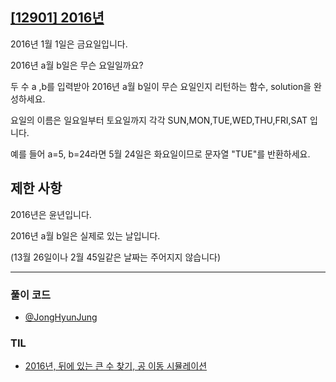 ## [[12901] 2016년](https://school.programmers.co.kr/learn/courses/30/lessons/12901)

2016년 1월 1일은 금요일입니다. 

2016년 a월 b일은 무슨 요일일까요? 

두 수 a ,b를 입력받아 2016년 a월 b일이 무슨 요일인지 리턴하는 함수, solution을 완성하세요. 

요일의 이름은 일요일부터 토요일까지 각각 SUN,MON,TUE,WED,THU,FRI,SAT 입니다. 

예를 들어 a=5, b=24라면 5월 24일은 화요일이므로 문자열 "TUE"를 반환하세요.

## 제한 사항

2016년은 윤년입니다.

2016년 a월 b일은 실제로 있는 날입니다. 

(13월 26일이나 2월 45일같은 날짜는 주어지지 않습니다)

***

### 풀이 코드

- [@JongHyunJung](https://github.com/viaunixue/algorithm-study/blob/main/programmers/level-1/12901/jjh.py)

### TIL

* [2016년, 뒤에 있는 큰 수 찾기, 공 이동 시뮬레이션](https://almond0115.tistory.com/entry/programmers-2016년-뒤에-있는-큰-수-찾기-공-이동-시뮬레이션)